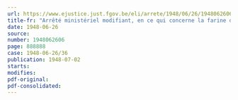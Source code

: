 ```yaml
---
url: https://www.ejustice.just.fgov.be/eli/arrete/1948/06/26/1948062606/justel
title-fr: "Arrêté ministériel modifiant, en ce qui concerne la farine de poisson, l'arrêté ministériel du 23 mars 1948, réglementant les prix de la viande congelée et des marchandises destinées à l'alimentation du bétail"
date: 1948-06-26
source:
number: 1948062606
page: 888888
case: 1948-06-26/36
publication: 1948-07-02
starts:
modifies:
pdf-original:
pdf-consolidated:
---
```


